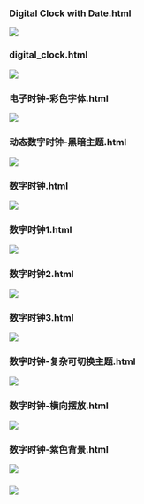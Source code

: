 ### Digital Clock with Date.html

![](https://cdn.dog.alianga.com/2025/09/26/bc5dd99b15d3ff0b.png)

### digital_clock.html

![](https://cdn.dog.alianga.com/2025/09/26/cfa2427e32a545c1.png)

### 电子时钟-彩色字体.html

![](https://cdn.dog.alianga.com/2025/09/26/0d1a184d3229ac6c.png)

### 动态数字时钟-黑暗主题.html

![](https://cdn.dog.alianga.com/2025/09/26/bdf12e5bf9a5de88.png)

### 数字时钟.html

![](https://cdn.dog.alianga.com/2025/09/26/d4516b3cec26db55.png)

### 数字时钟1.html

![](https://cdn.dog.alianga.com/2025/09/26/ad5e5abb99435947.png)

### 数字时钟2.html

![](https://cdn.dog.alianga.com/2025/09/26/bff73a62418b0821.png)

### 数字时钟3.html

![](https://cdn.dog.alianga.com/2025/09/26/23c7ea17b7500131.png)

### 数字时钟-复杂可切换主题.html

![](https://cdn.dog.alianga.com/2025/09/26/9203d25a6bcb95b1.png)

### 数字时钟-横向摆放.html

![](https://cdn.dog.alianga.com/2025/09/26/84ec3bf1c317fca3.png)

### 数字时钟-紫色背景.html

![](https://cdn.dog.alianga.com/2025/09/26/fc640adb1bdb4d9e.png)

### ![](https://cdn.dog.alianga.com/2025/09/26/7445833bed91d88d.png)


